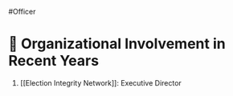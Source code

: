 #Officer 
# 💼 Organizational Involvement in Recent Years

1. [[Election Integrity Network]]: Executive Director